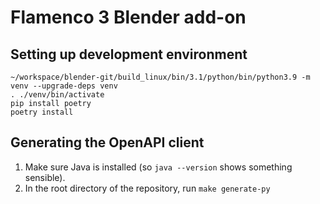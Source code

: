 # Flamenco 3 Blender add-on

## Setting up development environment

```
~/workspace/blender-git/build_linux/bin/3.1/python/bin/python3.9 -m venv --upgrade-deps venv
. ./venv/bin/activate
pip install poetry
poetry install
```

## Generating the OpenAPI client

1. Make sure Java is installed (so `java --version` shows something sensible).
2. In the root directory of the repository, run `make generate-py`
